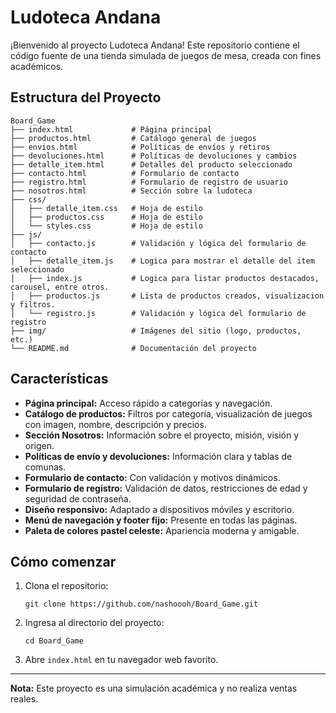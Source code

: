 # Ludoteca Andana

¡Bienvenido al proyecto Ludoteca Andana! Este repositorio contiene el código fuente de una tienda simulada de juegos de mesa, creada con fines académicos.

## Estructura del Proyecto

```
Board_Game
├── index.html             # Página principal
├── productos.html         # Catálogo general de juegos
├── envios.html            # Políticas de envíos y retiros
├── devoluciones.html      # Políticas de devoluciones y cambios
├── detalle_item.html      # Detalles del producto seleccionado
├── contacto.html          # Formulario de contacto
├── registro.html          # Formulario de registro de usuario
├── nosotros.html          # Sección sobre la ludoteca
├── css/
│   ├── detalle_item.css   # Hoja de estilo
│   ├── productos.css      # Hoja de estilo
│   └── styles.css         # Hoja de estilo
├── js/
│   ├── contacto.js        # Validación y lógica del formulario de contacto
│   ├── detalle_item.js    # Logica para mostrar el detalle del item seleccionado
│   ├── index.js           # Logica para listar productos destacados, carousel, entre otros.
│   ├── productos.js       # Lista de productos creados, visualizacion y filtros.
│   └── registro.js        # Validación y lógica del formulario de registro
├── img/                   # Imágenes del sitio (logo, productos, etc.)
└── README.md              # Documentación del proyecto
```

## Características

- **Página principal:** Acceso rápido a categorías y navegación.
- **Catálogo de productos:** Filtros por categoría, visualización de juegos con imagen, nombre, descripción y precios.
- **Sección Nosotros:** Información sobre el proyecto, misión, visión y origen.
- **Políticas de envío y devoluciones:** Información clara y tablas de comunas.
- **Formulario de contacto:** Con validación y motivos dinámicos.
- **Formulario de registro:** Validación de datos, restricciones de edad y seguridad de contraseña.
- **Diseño responsivo:** Adaptado a dispositivos móviles y escritorio.
- **Menú de navegación y footer fijo:** Presente en todas las páginas.
- **Paleta de colores pastel celeste:** Apariencia moderna y amigable.

## Cómo comenzar

1. Clona el repositorio:
   ```
   git clone https://github.com/nashoooh/Board_Game.git
   ```

2. Ingresa al directorio del proyecto:
   ```
   cd Board_Game
   ```

3. Abre `index.html` en tu navegador web favorito.

---

**Nota:** Este proyecto es una simulación académica y no realiza ventas reales.